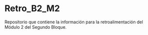 # Retro_B2_M2

Repositorio que contiene la información para la retroalimentación del Módulo 2 del Segundo Bloque.
